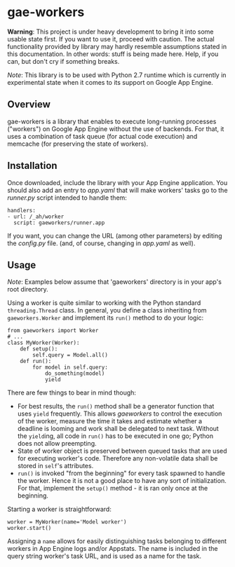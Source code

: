 gae-workers
=

__Warning__: This project is under heavy development to bring it into some usable state first.
If you want to use it, proceed with caution. The actual functionality provided by library may
hardly resemble assumptions stated in this documentation.
In other words: stuff is being made here. Help, if you can, but don't cry if something breaks.

*Note*: This library is to be used with Python 2.7 runtime which is currently in experimental
state when it comes to its support on Google App Engine.


Overview
-
gae-workers is a library that enables to execute long-running processes ("workers") on Google App Engine
without the use of backends. For that, it uses a combination of task queue (for actual code execution)
and memcache (for preserving the state of workers).


Installation
-
Once downloaded, include the library with your App Engine application. You should also add an entry
to *app.yaml* that will make workers' tasks go to the *runner.py* script intended to handle them:

    handlers:
    - url: /_ah/worker
      script: gaeworkers/runner.app

If you want, you can change the URL (among other parameters) by editing the *config.py* file.
(and, of course, changing in *app.yaml* as well).


Usage
-
*Note*: Examples below assume that 'gaeworkers' directory is in your app's root directory.

Using a worker is quite similar to working with the Python standard <code>threading.Thread</code> class.
In general, you define a class inheriting from <code>gaeworkers.Worker</code> and implement
its <code>run()</code> method to do your logic:

    from gaeworkers import Worker
    # ...
    class MyWorker(Worker):
        def setup():
            self.query = Model.all()
        def run():
            for model in self.query:
                do_something(model)
                yield

There are few things to bear in mind though:

  * For best results, the <code>run()</code> method shall be a generator function that uses <code>yield</code>
    frequently. This allows *gaeworkers* to control the execution of the worker, measure the time it takes
    and estimate whether a deadline is looming and work shall be delegated to next task.
    Without the <code>yield</code>ing, all code in <code>run()</code> has to be executed in one go; Python
    does not allow preempting.
  * State of worker object is preserved between queued tasks that are used for executing worker's code. Therefore any
    non-volatile data shall be stored in <code>self</code>'s attributes.
  * <code>run()</code> is invoked "from the beginning" for every task spawned to handle the worker. Hence it is
    not a good place to have any sort of initialization. For that, implement the <code>setup()</code> method - it is
    ran only once at the beginning.

Starting a worker is straightforward:

    worker = MyWorker(name='Model worker')
    worker.start()

Assigning a <code>name</code> allows for easily distinguishing tasks belonging to different workers in App Engine
logs and/or Appstats. The name is included in the query string worker's task URL, and is used as a name for the task.
